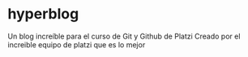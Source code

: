 # hyperblog
Un blog increíble para el curso de Git y Github de Platzi
Creado por el increible equipo de platzi que es lo mejor